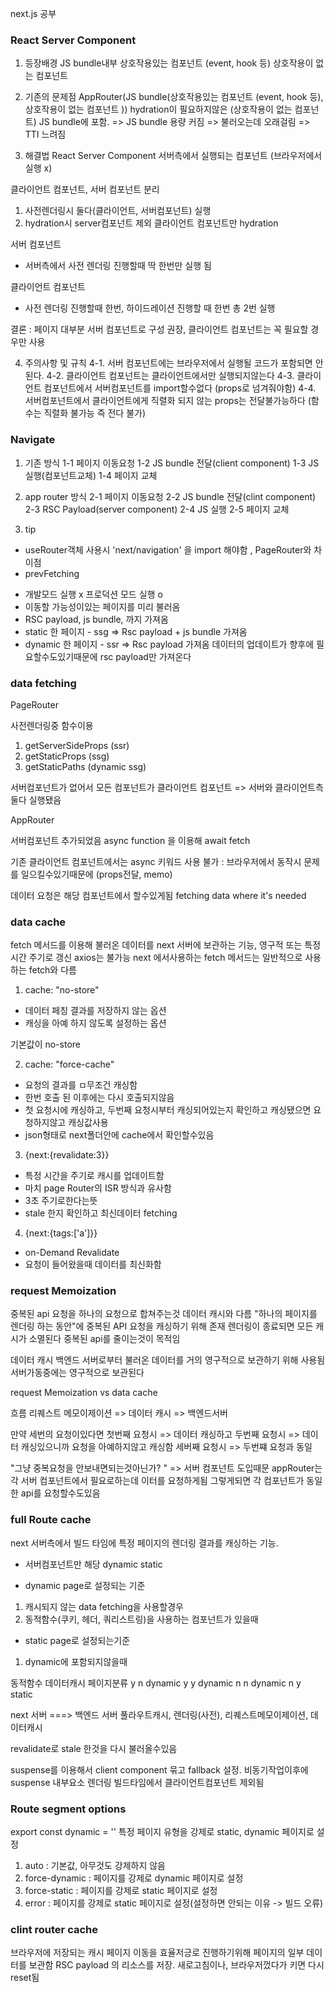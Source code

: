 next.js 공부

### React Server Component

1. 등장배경
   JS bundle내부
   상호작용있는 컴포넌트 (event, hook 등)
   상호작용이 없는 컴포넌트

2. 기존의 문제점
   AppRouter(JS bundle(상호작용있는 컴포넌트 (event, hook 등), 상호작용이 없는 컴포넌트 ))
   hydration이 필요하지않은 (상호작용이 없는 컴포넌트) JS bundle에 포함. => JS bundle 용량 커짐 => 불러오는데 오래걸림 => TTI 느려짐

3. 해결법
   React Server Component
   서버측에서 실행되는 컴포넌트 (브라우저에서 실행 x)

클라이언트 컴포넌트, 서버 컴포넌트 분리

1. 사전렌더링시 둘다(클라이언트, 서버컴포넌트) 실행
2. hydration시 server컴포넌트 제외 클라이언트 컴포넌트만 hydration

서버 컴포넌트

- 서버측에서 사전 렌더링 진행할때 딱 한번만 실행 됨

클라이언트 컴포넌트

- 사전 렌더링 진행할때 한번, 하이드레이션 진행할 때 한번 총 2번 실행

결론 : 페이지 대부분 서버 컴포넌트로 구성 권장, 클라이언트 컴포넌트는 꼭 필요할 경우만 사용

4. 주의사항 및 규칙
   4-1. 서버 컴포넌트에는 브라우저에서 실행될 코드가 포함되면 안된다.
   4-2. 클라이언트 컴포넌트는 클라이언트에서만 실행되지않는다
   4-3. 클라이언트 컴포넌트에서 서버컴포넌트를 import할수없다 (props로 넘겨줘야함)
   4-4. 서버컴포넌트에서 클라이언트에게 직렬화 되지 않는 props는 전달불가능하다 (함수는 직렬화 불가능 즉 전다 불가)

### Navigate

1.  기존 방식
    1-1 페이지 이동요청
    1-2 JS bundle 전달(client component)
    1-3 JS 실행(컴포넌트교체)
    1-4 페이지 교체

2.  app router 방식
    2-1 페이지 이동요청
    2-2 JS bundle 전달(clint component)
    2-3 RSC Payload(server component)
    2-4 JS 실행
    2-5 페이지 교체

3.  tip

- useRouter객체 사용시 'next/navigation' 을 import 해야함 , PageRouter와 차이점
- prevFetching

* 개발모드 실행 x 프로덕션 모드 실행 o
* 이동할 가능성이있는 페이지를 미리 불러옴
* RSC payload, js bundle, 까지 가져옴
* static 한 페이지 - ssg => Rsc payload + js bundle 가져옴
* dynamic 한 페이지 - ssr => Rsc payload 가져옴 데이터의 업데이트가 향후에 필요할수도있기때문에 rsc payload만 가져온다

### data fetching

PageRouter

사전렌더링중 함수이용

1. getServerSideProps (ssr)
2. getStaticProps (ssg)
3. getStaticPaths (dynamic ssg)

서버컴포넌트가 없어서 모든 컴포넌트가 클라이언트 컴포넌트
=> 서버와 클라이언트측 둘다 실행됐음

AppRouter

서버컴포넌트 추가되었음
async function 을 이용해 await fetch

기존 클라이언트 컴포넌트에서는 async 키워드 사용 불가
: 브라우저에서 동작시 문제를 일으킬수있기때문에 (props전달, memo)

데이터 요청은 해당 컴포넌트에서 할수있게됨
fetching data where it's needed

### data cache

fetch 메서드를 이용해 불러온 데이터를 next 서버에 보관하는 기능, 영구적 또는 특정 시간 주기로 갱신
axios는 불가능 next 에서사용하는 fetch 메서드는 일반적으로 사용하는 fetch와 다름

1. cache: "no-store"

- 데이터 페칭 결과를 저장하지 않는 옵션
- 캐싱을 아예 하지 않도록 설정하는 옵션

기본값이 no-store

2. cache: "force-cache"

- 요청의 결과를 ㅁ무조건 캐싱함
- 한번 호출 된 이후에는 다시 호출되지않음
- 첫 요청시에 캐싱하고, 두번째 요청시부터 캐싱되어있는지 확인하고 캐싱됐으면 요청하지않고 캐싱값사용
- json형태로 next폴더안에 cache에서 확인할수있음

3. {next:{revalidate:3}}

- 특정 시간을 주기로 캐시를 업데이트함
- 마치 page Router의 ISR 방식과 유사함
- 3초 주기로한다는뜻
- stale 한지 확인하고 최신데이터 fetching

4. {next:{tags:['a']}}

- on-Demand Revalidate
- 요청이 들어왔을때 데이터를 최신화함

### request Memoization

중복된 api 요청을 하나의 요청으로 합쳐주는것
데이터 캐시와 다름
"하나의 페이지를 렌더링 하는 동안"에 중복된 API 요청을 캐싱하기 위해 존재
렌더링이 종료되면 모든 캐시가 소멸된다
중복된 api를 줄이는것이 목적임

데이터 캐시
백엔드 서버로부터 불러온 데이터를 거의 영구적으로 보관하기 위해 사용됨
서버가동중에는 영구적으로 보관된다

request Memoization vs data cache

흐름
리퀘스트 메모이제이션 => 데이터 캐시 => 백엔드서버

만약 세번의 요청이있다면
첫번째 요청시 => 데이터 캐싱하고
두번째 요청시 => 데이터 캐싱있으니까 요청을 아예하지않고 캐싱함
세버째 요청시 => 두번쨰 요청과 동일

"그냥 중복요청을 안보내면되는것아닌가? " => 서버 컴포넌트 도입때문
appRouter는 각 서버 컴포넌트에서 필요로하는데 이터를 요청하게됨 그렇게되면 각 컴포넌트가 동일한 api를 요청할수도있음

### full Route cache

next 서버측에서 빌드 타임에 특정 페이지의 렌더링 결과를 캐싱하는 기능.

- 서버컴포넌트만 해당
  dynamic
  static

* dynamic page로 설정되는 기준

1. 캐시되지 않는 data fetching을 사용할경우
2. 동적함수(쿠키, 헤더, 쿼리스트링)을 사용하는 컴포넌트가 있을때

- static page로 설정되는기준

1. dynamic에 포함되지않을때

동적함수 데이터캐시 페이지분류
y n dynamic
y y dynamic
n n dynamic
n y static

next 서버 ===> 백엔드 서버
풀라우트캐시, 렌더링(사전), 리퀘스트메모이제이션, 데이터캐시

revalidate로 stale 한것을 다시 불러올수있음

suspense를 이용해서 client component 묶고 fallback 설정.
비동기작업이후에 suspense 내부요소 렌더링
빌드타임에서 클라이언트컴포넌트 제외됨

### Route segment options

export const dynamic = ''
특정 페이지 유형을 강제로 static, dynamic 페이지로 설정

1.  auto : 기본값, 아무것도 강제하지 않음
2.  force-dynamic : 페이지를 강제로 dynamic 페이지로 설정
3.  force-static : 페이지를 강제로 static 페이지로 설정
4.  error : 페이지를 강제로 static 페이지로 설정(설정하면 안되는 이유 -> 빌드 오류)

### clint router cache

브라우저에 저장되는 캐시 페이지 이동을 효율저긍로 진행하기위해 페이지의 일부 데이터를 보관함
RSC payload 의 리소스를 저장.
새로고침이나, 브라우저껐다가 키면 다시 reset됨
